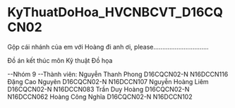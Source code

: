 # KyThuatDoHoa_HVCNBCVT_D16CQCN02






Gộp cái nhánh của em với Hoàng đi anh ơi, please...............................
































Đồ án kết thúc môn Kỹ thuật Đồ họa

--Nhóm 9
--Thành viên: 
Nguyễn Thanh	Phong	D16CQCN02-N	N16DCCN116
Đặng Cao	Nguyên	D16CQCN02-N	N16DCCN107
Nguyễn Hoàng	Liêm	D16CQCN02-N	N16DCCN083
Trần Duy	Hoàng	D16CQCN02-N	N16DCCN062
Hoàng Công	Nghĩa	D16CQCN02-N	N16DCCN102

